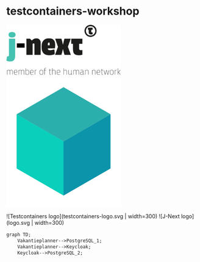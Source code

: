 # testcontainers-workshop

<img src="logo.svg" width="300"/>
<img src="testcontainers-logo.svg" width="300"/>

![Testcontainers logo](testcontainers-logo.svg | width=300)
![J-Next logo](logo.svg | width=300)

```mermaid
graph TD;
    Vakantieplanner-->PostgreSQL_1;
    Vakantieplanner-->Keycloak;
    Keycloak-->PostgreSQL_2;
```
